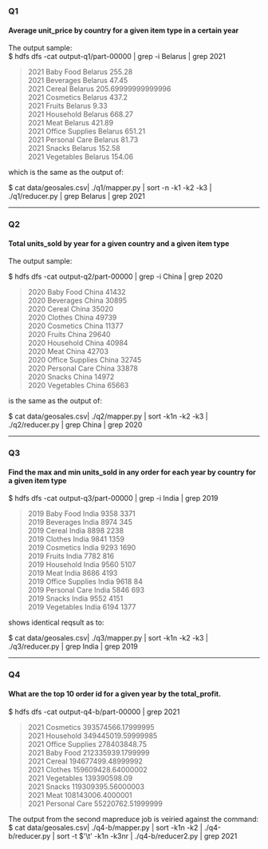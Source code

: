 ### Q1 
#### Average unit_price by country for a given item type in a certain year


The output sample:  
$ hdfs dfs -cat output-q1/part-00000 | grep -i Belarus | grep 2021  

> 2021	Baby Food	Belarus	255.28  
> 2021	Beverages	Belarus	47.45  
> 2021	Cereal	Belarus	205.69999999999996  
> 2021	Cosmetics	Belarus	437.2  
> 2021	Fruits	Belarus	9.33  
> 2021	Household	Belarus	668.27  
> 2021	Meat	Belarus	421.89  
> 2021	Office Supplies	Belarus	651.21  
> 2021	Personal Care	Belarus	81.73  
> 2021	Snacks	Belarus	152.58  
> 2021	Vegetables	Belarus	154.06  

which is the same as the output of:


$ cat data/geosales.csv| ./q1/mapper.py | sort -n -k1 -k2 -k3 | ./q1/reducer.py | grep Belarus | grep 2021  

------

### Q2

#### Total units_sold by year for a given country and a given item type


The output sample:  

$ hdfs dfs -cat output-q2/part-00000 | grep -i China | grep 2020  

> 2020	Baby Food	China	41432  
> 2020	Beverages	China	30895  
> 2020	Cereal	China	35020  
> 2020	Clothes	China	49739  
> 2020	Cosmetics	China	11377  
> 2020	Fruits	China	29640  
> 2020	Household	China	40984  
> 2020	Meat	China	42703  
> 2020	Office Supplies	China	32745  
> 2020	Personal Care	China	33878  
> 2020	Snacks	China	14972  
> 2020	Vegetables	China	65663  

is the same as the output of:  

$ cat data/geosales.csv| ./q2/mapper.py | sort -k1n -k2 -k3 | ./q2/reducer.py | grep China | grep 2020


---

### Q3 

#### Find the max and min units_sold in any order for each year by country for a given item type

$ hdfs dfs -cat output-q3/part-00000 | grep -i India | grep 2019  

> 2019	Baby Food	India	9358	3371  
> 2019	Beverages	India	8974	345  
> 2019	Cereal	India	8898	2238  
> 2019	Clothes	India	9841	1359  
> 2019	Cosmetics	India	9293	1690  
> 2019	Fruits	India	7782	816  
> 2019	Household	India	9560	5107  
> 2019	Meat	India	8686	4193  
> 2019	Office Supplies	India	9618	84  
> 2019	Personal Care	India	5846	693  
> 2019	Snacks	India	9552	4151  
> 2019	Vegetables	India	6194	1377  

shows identical reqsult as to:  

$ cat data/geosales.csv| ./q3/mapper.py | sort -k1n -k2 -k3 | ./q3/reducer.py | grep India | grep 2019


---

### Q4

#### What are the top 10 order id for a given year by the total_profit.

$ hdfs dfs -cat output-q4-b/part-00000  | grep 2021  

> 2021	Cosmetics	393574566.17999995  
> 2021	Household	349445019.59999985  
> 2021	Office Supplies	278403848.75  
> 2021	Baby Food	212335939.1799999  
> 2021	Cereal	194677499.48999992  
> 2021	Clothes	159609428.64000002  
> 2021	Vegetables	139390598.09  
> 2021	Snacks	119309395.56000003  
> 2021	Meat	108143006.4000001  
> 2021	Personal Care	55220762.51999999  

The output from the second mapreduce job is veiried against the command:  
$ cat data/geosales.csv| ./q4-b/mapper.py | sort -k1n -k2 | ./q4-b/reducer.py | sort -t $'\t' -k1n -k3nr | ./q4-b/reducer2.py | grep 2021

